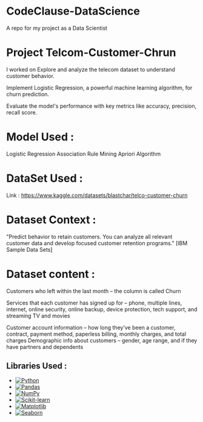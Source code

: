 # CodeClause-DataScience
A repo for my project as a Data Scientist 
# Project Telcom-Customer-Chrun 
I worked on 
 Explore and analyze the telecom dataset to understand customer behavior.
 
 Implement Logistic Regression, a powerful machine learning algorithm, for churn prediction.
 
 Evaluate the model's performance with key metrics like accuracy, precision, recall score.

  # Model Used :
 Logistic Regression
 Association Rule Mining
 Apriori Algorithm
 
 # DataSet Used :
 Link :
https://www.kaggle.com/datasets/blastchar/telco-customer-churn

# Dataset Context :
"Predict behavior to retain customers. You can analyze all relevant customer data and develop focused customer retention programs." [IBM Sample Data Sets]

# Dataset content :
Customers who left within the last month – the column is called Churn

Services that each customer has signed up for – phone, multiple lines, internet, online security, online backup, device protection, tech support, and streaming TV and movies

Customer account information – how long they’ve been a customer, contract, payment method, paperless billing, monthly charges, and total charges
Demographic info about customers – gender, age range, and if they have partners and dependents

## Libraries Used : 

- [![Python](https://img.shields.io/badge/Python-3.8%2B-blue)](https://www.python.org/)  
- [![Pandas](https://img.shields.io/badge/Pandas-DataFrame-green)](https://pandas.pydata.org/)  
- [![NumPy](https://img.shields.io/badge/NumPy-Scientific%20Computing-orange)](https://numpy.org/)  
- [![Scikit-learn](https://img.shields.io/badge/Scikit--learn-Machine%20Learning-red)](https://scikit-learn.org/)  
- [![Matplotlib](https://img.shields.io/badge/Matplotlib-Visualization-yellow)](https://matplotlib.org/)  
- [![Seaborn](https://img.shields.io/badge/Seaborn-Statistical%20Plots-lightblue)](https://seaborn.pydata.org/)  

